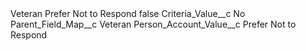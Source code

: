 <?xml version="1.0" encoding="UTF-8"?>
<CustomMetadata xmlns="http://soap.sforce.com/2006/04/metadata" xmlns:xsi="http://www.w3.org/2001/XMLSchema-instance" xmlns:xsd="http://www.w3.org/2001/XMLSchema">
    <label>Veteran Prefer Not to Respond</label>
    <protected>false</protected>
    <values>
        <field>Criteria_Value__c</field>
        <value xsi:type="xsd:string">No</value>
    </values>
    <values>
        <field>Parent_Field_Map__c</field>
        <value xsi:type="xsd:string">Veteran</value>
    </values>
    <values>
        <field>Person_Account_Value__c</field>
        <value xsi:type="xsd:string">Prefer Not to Respond</value>
    </values>
</CustomMetadata>
